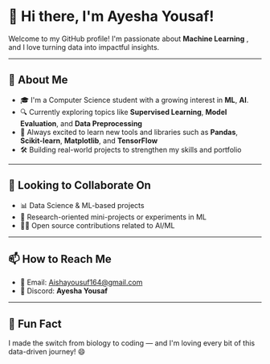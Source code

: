 # 👋 Hi there, I'm Ayesha Yousaf!

Welcome to my GitHub profile! I'm passionate about **Machine Learning** , and I love turning data into impactful insights.

---

## 🚀 About Me

- 🎓 I'm a Computer Science student with a growing interest in **ML**, **AI**.
- 🔍 Currently exploring topics like **Supervised Learning**, **Model Evaluation**, and **Data Preprocessing**
- 🧠 Always excited to learn new tools and libraries such as **Pandas**, **Scikit-learn**, **Matplotlib**, and **TensorFlow**
- 🛠️ Building real-world projects to strengthen my skills and portfolio

---

## 🤝 Looking to Collaborate On

- 📊 Data Science & ML-based projects
- 🧪 Research-oriented mini-projects or experiments in ML
- 👨‍💻 Open source contributions related to AI/ML

---

## 📫 How to Reach Me

- 📧 Email: [Aishayousuf164@gmail.com](mailto:Aishayousuf164@gmail.com)
- 💬 Discord: **Ayesha Yousaf**

---

## 📌 Fun Fact

I made the switch from biology to coding — and I'm loving every bit of this data-driven journey! 😄

<!---
ayesha-yousaf5/ayesha-yousaf5 is a ✨ special ✨ repository because its `README.md` (this file) appears on your GitHub profile.
You can click the Preview link to take a look at your changes.
--->
